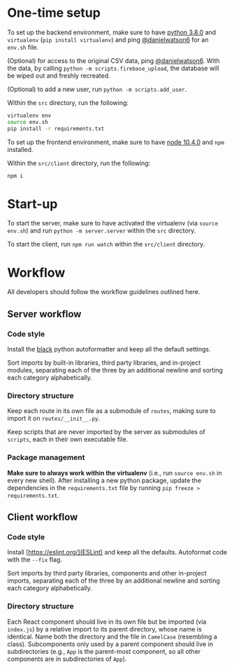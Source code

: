 # One-time setup

To set up the backend environment, make sure to have [python 3.8.0](https://www.python.org/downloads/release/python-380/) and `virtualenv` (`pip install virtualenv`) and ping [@danielwatson6](https://github.com/danielwatson6) for an `env.sh` file.

(Optional) for access to the original CSV data, ping [@danielwatson6](https://github.com/danielwatson6). With the data, by calling `python -m scripts.firebase_upload`, the database will be wiped out and freshly recreated.

(Optional) to add a new user, run `python -m scripts.add_user`.

Within the `src` directory, run the following:
```bash
virtualenv env
source env.sh
pip install -r requirements.txt
```

To set up the frontend environment, make sure to have [node 10.4.0](https://nodejs.org/en/) and `npm` installed.

Within the `src/client` directory, run the following:
```bash
npm i
```

# Start-up

To start the server, make sure to have activated the virtualenv (via `source env.sh`) and run `python -m server.server` within the `src` directory.

To start the client, run `npm run watch` within the `src/client` directory.

# Workflow

All developers should follow the workflow guidelines outlined here.

## Server workflow

### Code style

Install the [black](https://github.com/psf/black) python autoformatter and keep all the default settings.

Sort imports by built-in libraries, third party libraries, and in-project modules, separating each of the three by an additional newline and sorting each category alphabetically.

### Directory structure

Keep each route in its own file as a submodule of `routes`, making sure to import it on `routes/__init__.py`.

Keep scripts that are never imported by the server as submodules of `scripts`, each in their own executable file.

### Package management

**Make sure to always work within the virtualenv** (i.e., run `source env.sh` in every new shell). After installing a new python package, update the dependencies in the `requirements.txt` file by running `pip freeze > requirements.txt`.

## Client workflow

### Code style

Install [https://eslint.org/](ESLint) and keep all the defaults. Autoformat code with the `--fix` flag.

Sort imports by third party libraries, components and other in-project imports, separating each of the three by an additional newline and sorting each category alphabetically.

### Directory structure

Each React component should live in its own file but be imported (via `index.js`) by a relative import to its parent directory, whose name is identical. Name both the directory and the file in `CamelCase` (resembling a class). Subcomponents only used by a parent component should live in subdirectories (e.g., `App` is the parent-most component, so all other components are in subdirectories of `App`).
